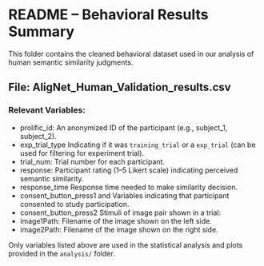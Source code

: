 # README – Behavioral Results Summary

This folder contains the cleaned behavioral dataset used in our analysis of human semantic similarity judgments.

## File: AligNet_Human_Validation_results.csv

### Relevant Variables:
- prolific_id:         An anonymized ID of the participant (e.g., subject_1, subject_2).
- exp_trial_type       Indicating if it was `training_trial` or a `exp_trial` (can be used for filtering for experiment trial).
- trial_num:           Trial number for each participant.
- response:            Participant rating (1–5 Likert scale) indicating perceived semantic similarity.
- response_time        Response time needed to make similarity decision.
- consent_button_press1
and                    Variables indicating that participant consented to study participation.
- consent_button_press2
Stimuli of image pair shown in a trial:
- image1Path:          Filename of the image shown on the left side.
- image2Path:          Filename of the image shown on the right side.

Only variables listed above are used in the statistical analysis and plots provided in the `analysis/` folder.
